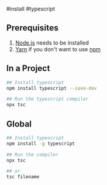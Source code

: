 #install #typescript 

## Prerequisites

1. [Node.js](https://nodejs.org/en) needs to be installed
2. [Yarn](https://yarnpkg.com/) if you don't want to use [npm](https://npmjs.com/)

## In a Project

```bash
## Install typescript
npm install typescript --save-dev

## Run the typescript compiler
npx tsc
```

## Global

```bash
## Install typescript
npm install -g typescript

## Run the compiler
npx tsc

## or
tsc filename
```